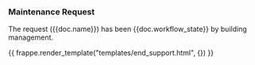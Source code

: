 <h3>Maintenance Request</h3>

<p>The request ({{doc.name}}) has been {{doc.workflow_state}} by building management.</p>

{{ frappe.render_template("templates/end_support.html", {}) }}
